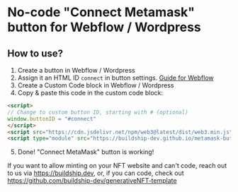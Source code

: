 # No-code "Connect Metamask" button for Webflow / Wordpress

## How to use?

1. Create a button in Webflow / Wordpress
2. Assign it an HTML ID `connect` in button settings. [Guide for Webflow](https://university.webflow.com/lesson/section-link)
3. Create a Custom Code block in Webflow / Wordpress
4. Copy & paste this code in the custom code block:
```html
<script>
// Change to custom button ID, starting with # (optional)
window.buttonID = "#connect"
</script>
<script src="https://cdn.jsdelivr.net/npm/web3@latest/dist/web3.min.js" />
<script type="module" src="https://buildship-dev.github.io/metamask-button-webflow/wallet.js" />
```
5. Done! "Connect MetaMask" button is working!

If you want to allow minting on your NFT website and can't code, reach out to us via https://buildship.dev, or, if you can code, check out https://github.com/buildship-dev/generativeNFT-template
